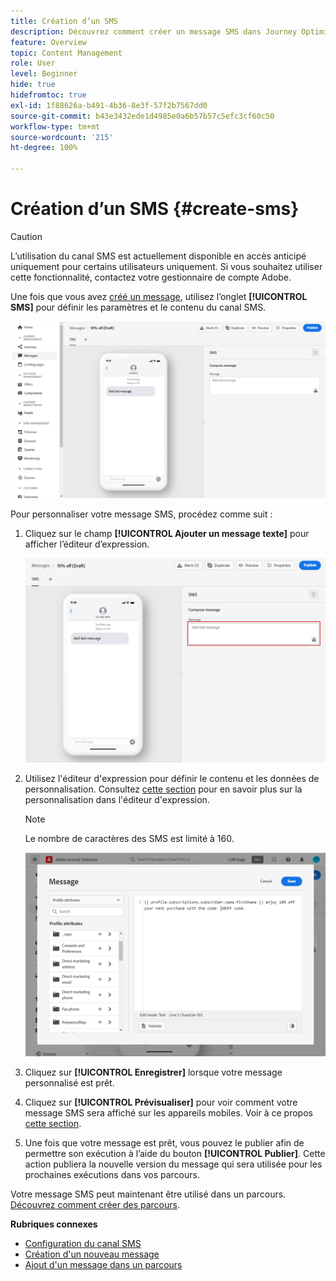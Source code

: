 ```yaml
---
title: Création dʼun SMS
description: Découvrez comment créer un message SMS dans Journey Optimizer
feature: Overview
topic: Content Management
role: User
level: Beginner
hide: true
hidefromtoc: true
exl-id: 1f88626a-b491-4b36-8e3f-57f2b7567dd0
source-git-commit: b43e3432ede1d4985e0a6b57b57c5efc3cf60c50
workflow-type: tm+mt
source-wordcount: '215'
ht-degree: 100%

---
```


# Création dʼun SMS {#create-sms}

>[!CAUTION]
>
> Lʼutilisation du canal SMS est actuellement disponible en accès anticipé uniquement pour certains utilisateurs uniquement. Si vous souhaitez utiliser cette fonctionnalité, contactez votre gestionnaire de compte Adobe.

Une fois que vous avez [créé un message](create-message.md), utilisez lʼonglet **[!UICONTROL SMS]** pour définir les paramètres et le contenu du canal SMS.

![](assets/sms_1.png)

Pour personnaliser votre message SMS, procédez comme suit :

1. Cliquez sur le champ **[!UICONTROL Ajouter un message texte]** pour afficher lʼéditeur dʼexpression.

   ![](assets/sms_3.png)

1. Utilisez l&#39;éditeur d&#39;expression pour définir le contenu et les données de personnalisation. Consultez [cette section](../personalization/personalize.md) pour en savoir plus sur la personnalisation dans l&#39;éditeur d&#39;expression.

   >[!NOTE]
   >
   > Le nombre de caractères des SMS est limité à 160.

   ![](assets/sms_2.png)

1. Cliquez sur **[!UICONTROL Enregistrer]** lorsque votre message personnalisé est prêt.

1. Cliquez sur **[!UICONTROL Prévisualiser]** pour voir comment votre message SMS sera affiché sur les appareils mobiles. Voir à ce propos [cette section](preview.md).

1. Une fois que votre message est prêt, vous pouvez le publier afin de permettre son exécution à lʼaide du bouton **[!UICONTROL Publier]**. Cette action publiera la nouvelle version du message qui sera utilisée pour les prochaines exécutions dans vos parcours.

Votre message SMS peut maintenant être utilisé dans un parcours. [Découvrez comment créer des parcours](../building-journeys/journey-gs.md).

**Rubriques connexes**

* [Configuration du canal SMS](../configuration/sms-configuration.md)
* [Création d&#39;un nouveau message](create-message.md)
* [Ajout d&#39;un message dans un parcours](../building-journeys/journeys-message.md)
